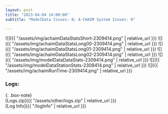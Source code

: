 ```yaml
---
layout: post
title: "2023-04-04 14:00:00"
subtitle: "ModelData Issues: 0; A-CHAIM System Issues: 0"

---
```


![]({{ "/assets/img/achaimDataStatsShort-2309414.png" | relative_url }})
![]({{ "/assets/img/achaimDataStatsLong00-2309414.png" | relative_url }})
![]({{ "/assets/img/achaimDataStatsLong01-2309414.png" | relative_url }})
![]({{ "/assets/img/achaimDataStatsLong02-2309414.png" | relative_url }})
![]({{ "/assets/img/modelDataDataStats-2309414.png" | relative_url }})
![]({{ "/assets/img/modelDataStationStats-2309414.png" | relative_url }})
![]({{ "/assets/img/achaimRunTime-2309414.png" | relative_url }})





### Logs:  
  
{: .box-note}  
[Logs.zip]({{ "/assets/other/logs.zip" | relative_url }})  
[Log Info]({{ "/logInfo" | relative_url }})  
